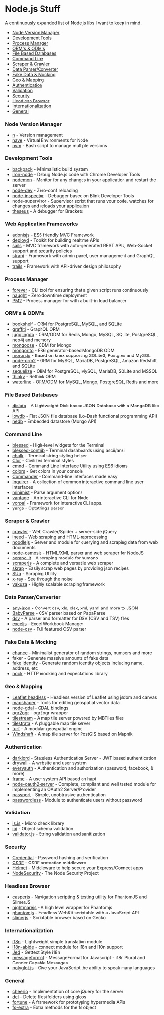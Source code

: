 Node.js Stuff
=============

A continuously expanded list of Node.js libs I want to keep in mind.

* [Node Version Manager](#node-version-manager)
* [Development Tools](#development-tools)
* [Process Manager](#process-manager)
* [ORM's & ODM's](#orms--odms)
* [File Based Databases](#file-based-databases)
* [Command Line](#command-line)
* [Scraper & Crawler](#scraper--crawler)
* [Data Parser/Converter](#data-parserconverter)
* [Fake Data & Mocking](#fake-data--mocking)
* [Geo & Mapping](#geo--mapping)
* [Authentication](#authentication)
* [Validation](#validation)
* [Security](#security)
* [Headless Browser](#headless-browser)
* [Internationalization](#internationalization)
* [General](#general)

### Node Version Manager
- [n](https://github.com/tj/n) - Version management
- [nave](https://github.com/isaacs/nave) - Virtual Environments for Node
- [nvm](https://github.com/creationix/nvm) - Bash script to manage multiple versions

### Development Tools
- [backpack](https://github.com/palmerhq/backpack) - Minimalistic build system
- [iron-node](http://s-a.github.io/iron-node/index.html) - Debug Node.js code with Chrome Developer Tools
- [nodemon](https://github.com/remy/nodemon) - Monitor for any changes in your application and restart the server
- [node-dev](https://github.com/fgnass/node-dev) - Zero-conf reloading
- [node-inspector](https://github.com/node-inspector/node-inspector) - Debugger based on Blink Developer Tools
- [node-supervisor](https://github.com/isaacs/node-supervisor) - Supervisor script that runs your code, watches for changes and reloads your application
- [theseus](https://github.com/adobe-research/theseus) - A debugger for Brackets

### Web Application Frameworks
- [adonisjs](http://www.adonisjs.com/) - ES6 friendly MVC Framework
- [deployd](http://deployd.com/) - Toolkit for building realtime APIs
- [sails](http://sailsjs.org/) - MVC framework with auto-generated REST APIs, Web-Socket support and security policies
- [strapi](http://strapi.io/) - Framework with admin panel, user management and GraphQL support
- [trails](https://github.com/trailsjs/trails) - Framework with API-driven design philosophy

### Process Manager
- [forever](https://github.com/foreverjs/forever) - CLI tool for ensuring that a given script runs continuously
- [naught](https://github.com/andrewrk/naught) - Zero downtime deployment
- [PM2](https://github.com/Unitech/pm2) - Process manager for with a built-in load balancer

### ORM's & ODM's
- [bookshelf](http://bookshelfjs.org/) - ORM for PostgreSQL, MySQL, and SQLite
- [graffiti](https://github.com/RisingStack/graffiti) - GraphQL ORM
- [jugglingdb](https://github.com/1602/jugglingdb) - ORM/ODM for Redis, Mongo, MySQL, SQLite, PostgreSQL, neo4j and memory
- [mongoose](http://mongoosejs.com/) - ODM for Mongo
- [mongorito](https://github.com/vdemedes/mongorito) - ES6 generator-based MongoDB ODM
- [moron.js](https://github.com/Vincit/moron.js) - Based on knex supporting SQLite3, Postgres and MySQL
- [node-orm2](https://github.com/dresende/node-orm2) - ORM for MySQL, MariaDB, PostgreSQL, Amazon Redshift and SQLite
- [sequelize](http://docs.sequelizejs.com/en/latest/) - ORM for PostgreSQL, MySQL, MariaDB, SQLite and MSSQL
- [thinky](https://github.com/neumino/thinky) - Rethink ORM
- [waterline](https://github.com/balderdashy/waterline) - ORM/ODM for MySQL, Mongo, PostgreSQL, Redis and more

### File Based Databases
- [diskdb](https://github.com/arvindr21/diskDB) - A Lightweight Disk based JSON Database with a MongoDB like API
- [lowdb](https://github.com/typicode/lowdb) - Flat JSON file database (Lo-Dash functional programming API)
- [nedb](https://github.com/louischatriot/nedb) - Embedded datastore (Mongo API)

### Command Line
- [blessed](https://github.com/chjj/blessed) - High-level widgets for the Terminal
- [blessed-contrib](https://github.com/yaronn/blessed-contrib) - Terminal dashboards using ascii/ansi
- [chalk](https://github.com/sindresorhus/chalk) - Terminal string styling helper
- [Clor](https://github.com/bucaran/clor) - Civilized terminal styles
- [cmnd](https://github.com/keithwhor/cmnd) - Command Line Interface Utility using ES6 idioms
- [colors](https://github.com/marak/colors.js/) - Get colors in your console
- [Commander](https://github.com/visionmedia/commander.js) - Command-line interfaces made easy
- [Inquirer](https://github.com/SBoudrias/Inquirer.js) - A collection of common interactive command line user interfaces
- [minimist](https://github.com/substack/minimist) - Parse argument options
- [vantage](https://github.com/dthree/vantage) - An interactive CLI for Node
- [vorpal](https://github.com/dthree/vorpal) - Framework for interactive CLI apps.
- [yargs](https://github.com/bcoe/yargs) - Optstrings parser

### Scraper & Crawler
- [crawler](https://github.com/sylvinus/node-crawler) - Web Crawler/Spider + server-side jQuery
- [ineed](https://github.com/inikulin/ineed) - Web scraping and HTML-reprocessing
- [noodlejs](http://noodlejs.com/) - Server and module for querying and scraping data from web documents
- [node-osmosis](https://github.com/rc0x03/node-osmosis) - HTML/XML parser and web scraper for NodeJS
- [scrape-it](https://github.com/IonicaBizau/scrape-it) - A scraping module for humans
- [scraperjs](https://github.com/ruipgil/scraperjs) - A complete and versatile web scraper
- [skrap](https://github.com/nickdima/skrap) - Easily scrap web pages by providing json recipes
- [SUq](https://github.com/MattMcFarland/SUq) - Scraping Utility
- [x-ray](https://github.com/lapwinglabs/x-ray) - See through the <html> noise
- [yakuza](https://github.com/Narzerus/yakuza) - Highly scalable scraping framework

### Data Parser/Converter
- [any-json](https://github.com/laktak/any-json) - Convert csv, xls, xlsx, xml, yaml and more to JSON
- [BabyParse](https://github.com/Rich-Harris/BabyParse) - CSV parser based on PapaParse
- [dsv](https://github.com/mbostock/dsv) - A parser and formatter for DSV (CSV and TSV) files
- [exceljs](https://github.com/guyonroche/exceljs) - Excel Workbook Manager
- [node-csv](https://github.com/wdavidw/node-csv) - Full featured CSV parser

### Fake Data & Mocking
- [chance](http://chancejs.com) - Minimalist generator of random strings, numbers and more
- [faker](https://github.com/marak/Faker.js/) - Generate massive amounts of fake data
- [fake identity](https://github.com/travishorn/fake-identity) - Generate random identity objects including name, address, etc
- [nock](https://github.com/pgte/nock) - HTTP mocking and expectations library

### Geo & Mapping
- [Leaflet headless](https://github.com/jieter/leaflet-headless) - Headless version of Leaflet using jsdom and canvas
- [mapshaper](https://github.com/mbloch/mapshaper) - Tools for editing geospatial vector data
- [node-gdal](https://github.com/naturalatlas/node-gdal) - GDAL bindings
- [ogr2ogr](https://github.com/wavded/ogr2ogr) - ogr2ogr wrapper
- [tilestream](https://github.com/mapbox/tilestream) - A map tile server powered by MBTiles files
- [tilestrata](https://github.com/naturalatlas/tilestrata) - A pluggable map tile server
- [turf](https://github.com/Turfjs/turf) - A modular geospatial engine
- [Windshaft](https://github.com/CartoDB/Windshaft) - A map tile server for PostGIS based on Mapnik

### Authentication
- [darklord](https://github.com/GrumpyWizards/DarkLord) - Stateless Authentication Server - JWT based authentication
- [drywall](https://github.com/jedireza/drywall/) - A website and user system
- [everyauth](https://github.com/bnoguchi/everyauth) - Authentication and authorization (password, facebook, & more)
- [frame](https://github.com/jedireza/frame) - A user system API based on hapi
- [node-oauth2-server](https://github.com/thomseddon/node-oauth2-server) - Complete, compliant and well tested module for implementing an OAuth2 Server/Provider
- [passport](https://github.com/jaredhanson/passport) - Simple, unobtrusive authentication
- [passwordless](https://github.com/florianheinemann/passwordless) - Module to authenticate users without password

### Validation
- [is.js](https://github.com/arasatasaygin/is.js) - Micro check library
- [joi](https://github.com/hapijs/joi) - Object schema validation
- [validator.js](https://github.com/chriso/validator.js) - String validation and sanitization

### Security
- [Credential](https://github.com/ericelliott/credential) - Password hashing and verification
- [CSRF](http://www.senchalabs.org/connect/csrf.html) - CSRF protection middleware
- [Helmet](https://github.com/helmetjs/helmet) - Middleware to help secure your Express/Connect apps
- [NodeSecurity](https://github.com/nodesecurity) - The Node Security Project

### Headless Browser
- [casperjs](http://casperjs.org/) - Navigation scripting & testing utility for PhantomJS and SlimerJS
- [nightmarejs](http://www.nightmarejs.org/) - A high level wrapper for Phantomjs
- [phantomjs](http://phantomjs.org/) - Headless WebKit scriptable with a JavaScript API
- [slimerjs](http://slimerjs.org/) - Scriptable browser based on Gecko

### Internationalization
- [i18n](https://github.com/mashpie/i18n-node) - Lightweight simple translation module
- [i18n-abide](https://github.com/mozilla/i18n-abide) - connect module for i18n and l10n support
- [Jed](https://github.com/SlexAxton/Jed) - Gettext Style i18n
- [messageformat](https://github.com/SlexAxton/messageformat.js) - MessageFormat for Javascript - i18n Plural and Gender Capable Messages
- [polyglot.js](https://github.com/airbnb/polyglot.js) - Give your JavaScript the ability to speak many languages

### General
- [cheerio](https://github.com/cheeriojs/cheerio) - Implementation of core jQuery for the server
- [del](https://github.com/sindresorhus/del) - Delete files/folders using globs
- [fortune](http://fortunejs.com) - A framework for prototyping hypermedia APIs
- [fs-extra](https://github.com/jprichardson/node-fs-extra) - Extra methods for the fs object
